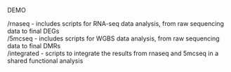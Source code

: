 DEMO

/rnaseq - includes scripts for RNA-seq data analysis, from raw sequencing data to final DEGs  
/5mcseq - includes scripts for WGBS data analysis, from raw sequencing data to final DMRs  
/integrated - scripts to integrate the results from rnaseq and 5mcseq in a shared functional analysis
